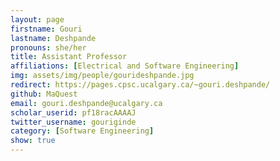 ```yaml
---
layout: page
firstname: Gouri
lastname: Deshpande
pronouns: she/her
title: Assistant Professor
affiliations: [Electrical and Software Engineering]
img: assets/img/people/gourideshpande.jpg
redirect: https://pages.cpsc.ucalgary.ca/~gouri.deshpande/
github: MaQuest
email: gouri.deshpande@ucalgary.ca
scholar_userid: pf18racAAAAJ
twitter_username: gouriginde
category: [Software Engineering]
show: true
---
```

